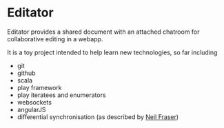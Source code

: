Editator
========

Editator provides a shared document with an attached chatroom for collaborative editing in a webapp.

It is a toy project intended to help learn new technologies, so far including
- git
- github
- scala
- play framework
- play iteratees and enumerators
- websockets
- angularJS
- differential synchronisation (as described by [Neil Fraser](http://neil.fraser.name/writing/sync/))
